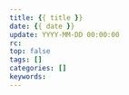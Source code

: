 ```yaml
---
title: {{ title }}
date: {{ date }}
update: YYYY-MM-DD 00:00:00
rc:
top: false
tags: []
categories: []
keywords:
---
```

